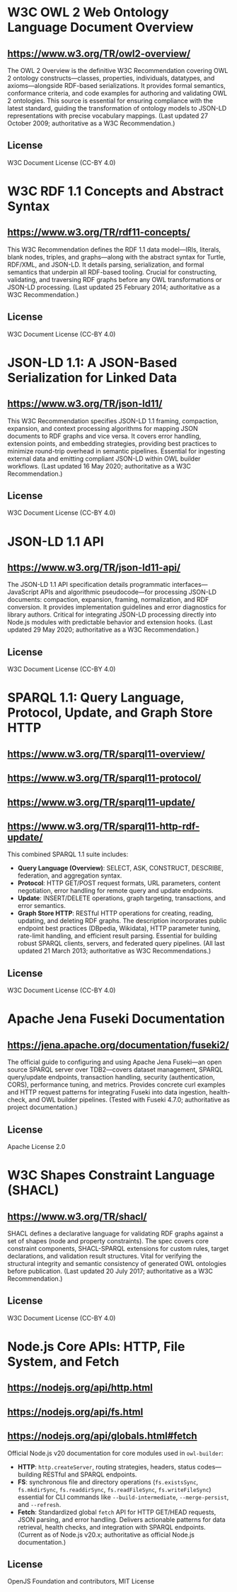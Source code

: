# W3C OWL 2 Web Ontology Language Document Overview

## https://www.w3.org/TR/owl2-overview/
The OWL 2 Overview is the definitive W3C Recommendation covering OWL 2 ontology constructs—classes, properties, individuals, datatypes, and axioms—alongside RDF-based serializations. It provides formal semantics, conformance criteria, and code examples for authoring and validating OWL 2 ontologies. This source is essential for ensuring compliance with the latest standard, guiding the transformation of ontology models to JSON-LD representations with precise vocabulary mappings. (Last updated 27 October 2009; authoritative as a W3C Recommendation.)

## License
W3C Document License (CC-BY 4.0)

# W3C RDF 1.1 Concepts and Abstract Syntax

## https://www.w3.org/TR/rdf11-concepts/
This W3C Recommendation defines the RDF 1.1 data model—IRIs, literals, blank nodes, triples, and graphs—along with the abstract syntax for Turtle, RDF/XML, and JSON-LD. It details parsing, serialization, and formal semantics that underpin all RDF-based tooling. Crucial for constructing, validating, and traversing RDF graphs before any OWL transformations or JSON-LD processing. (Last updated 25 February 2014; authoritative as a W3C Recommendation.)

## License
W3C Document License (CC-BY 4.0)

# JSON-LD 1.1: A JSON-Based Serialization for Linked Data

## https://www.w3.org/TR/json-ld11/
This W3C Recommendation specifies JSON-LD 1.1 framing, compaction, expansion, and context processing algorithms for mapping JSON documents to RDF graphs and vice versa. It covers error handling, extension points, and embedding strategies, providing best practices to minimize round-trip overhead in semantic pipelines. Essential for ingesting external data and emitting compliant JSON-LD within OWL builder workflows. (Last updated 16 May 2020; authoritative as a W3C Recommendation.)

## License
W3C Document License (CC-BY 4.0)

# JSON-LD 1.1 API

## https://www.w3.org/TR/json-ld11-api/
The JSON-LD 1.1 API specification details programmatic interfaces—JavaScript APIs and algorithmic pseudocode—for processing JSON-LD documents: compaction, expansion, framing, normalization, and RDF conversion. It provides implementation guidelines and error diagnostics for library authors. Critical for integrating JSON-LD processing directly into Node.js modules with predictable behavior and extension hooks. (Last updated 29 May 2020; authoritative as a W3C Recommendation.)

## License
W3C Document License (CC-BY 4.0)

# SPARQL 1.1: Query Language, Protocol, Update, and Graph Store HTTP

## https://www.w3.org/TR/sparql11-overview/
## https://www.w3.org/TR/sparql11-protocol/
## https://www.w3.org/TR/sparql11-update/
## https://www.w3.org/TR/sparql11-http-rdf-update/
This combined SPARQL 1.1 suite includes:
- **Query Language (Overview)**: SELECT, ASK, CONSTRUCT, DESCRIBE, federation, and aggregation syntax.
- **Protocol**: HTTP GET/POST request formats, URL parameters, content negotiation, error handling for remote query and update endpoints.
- **Update**: INSERT/DELETE operations, graph targeting, transactions, and error semantics.
- **Graph Store HTTP**: RESTful HTTP operations for creating, reading, updating, and deleting RDF graphs.
The description incorporates public endpoint best practices (DBpedia, Wikidata), HTTP parameter tuning, rate-limit handling, and efficient result parsing. Essential for building robust SPARQL clients, servers, and federated query pipelines. (All last updated 21 March 2013; authoritative as W3C Recommendations.)

## License
W3C Document License (CC-BY 4.0)

# Apache Jena Fuseki Documentation

## https://jena.apache.org/documentation/fuseki2/
The official guide to configuring and using Apache Jena Fuseki—an open source SPARQL server over TDB2—covers dataset management, SPARQL query/update endpoints, transaction handling, security (authentication, CORS), performance tuning, and metrics. Provides concrete curl examples and HTTP request patterns for integrating Fuseki into data ingestion, health-check, and OWL builder pipelines. (Tested with Fuseki 4.7.0; authoritative as project documentation.)

## License
Apache License 2.0

# W3C Shapes Constraint Language (SHACL)

## https://www.w3.org/TR/shacl/
SHACL defines a declarative language for validating RDF graphs against a set of shapes (node and property constraints). The spec covers core constraint components, SHACL-SPARQL extensions for custom rules, target declarations, and validation result structures. Vital for verifying the structural integrity and semantic consistency of generated OWL ontologies before publication. (Last updated 20 July 2017; authoritative as a W3C Recommendation.)

## License
W3C Document License (CC-BY 4.0)

# Node.js Core APIs: HTTP, File System, and Fetch

## https://nodejs.org/api/http.html
## https://nodejs.org/api/fs.html
## https://nodejs.org/api/globals.html#fetch
Official Node.js v20 documentation for core modules used in `owl-builder`:
- **HTTP**: `http.createServer`, routing strategies, headers, status codes—building RESTful and SPARQL endpoints.
- **FS**: synchronous file and directory operations (`fs.existsSync`, `fs.mkdirSync`, `fs.readdirSync`, `fs.readFileSync`, `fs.writeFileSync`) essential for CLI commands like `--build-intermediate`, `--merge-persist`, and `--refresh`.
- **Fetch**: Standardized global `fetch` API for HTTP GET/HEAD requests, JSON parsing, and error handling. Delivers actionable patterns for data retrieval, health checks, and integration with SPARQL endpoints. (Current as of Node.js v20.x; authoritative as official Node.js documentation.)

## License
OpenJS Foundation and contributors, MIT License